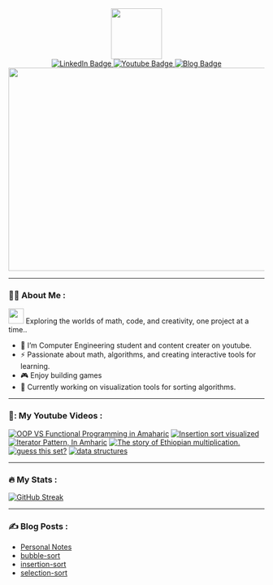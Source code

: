 <div id="header" align="center">
  <img src="https://i.giphy.com/media/v1.Y2lkPTc5MGI3NjExMThjdXB1MXJ5M2hxZHA4aHpyaHFsdGw4YXF4Nm81MmZhcW9tYWFzdyZlcD12MV9pbnRlcm5hbF9naWZfYnlfaWQmY3Q9cw/QX7nMrAHVN0FFD7EtK/giphy.gif" width="100"/>
   <div id="badges">
     <a href="https://linkedin.com/in/fit-s-u-m">
       <img src="https://img.shields.io/badge/LinkedIn-blue?style=for-the-badge&logo=linkedin&logoColor=white" alt="LinkedIn Badge"/>
     </a>
     <a href="https://youtube.com/@Nehemiah-zm1ip">
       <img src="https://img.shields.io/badge/YouTube-red?style=for-the-badge&logo=youtube&logoColor=white" alt="Youtube Badge"/>
     </a>
<a href="https://fit-s-u-m.github.io">
  <img src="https://img.shields.io/badge/Blog-black?style=for-the-badge" alt="Blog Badge"/>
</a>
   </div>
   <div align="center">
  <img src="https://i.giphy.com/media/v1.Y2lkPTc5MGI3NjExcXd4aHRhZWlkYXZjNzd0cXU4dnl2bnZ1YXE0YWx2Mm5mZGZ6amlvZSZlcD12MV9pbnRlcm5hbF9naWZfYnlfaWQmY3Q9Zw/SWoSkN6DxTszqIKEqv/giphy.gif" width="700" height="400"/>
</div>
</div>

---


### :technologist: About Me :


<img src="https://media.giphy.com/media/WUlplcMpOCEmTGBtBW/giphy.gif" width="30"> Exploring the worlds of math, code, and creativity, one project at a time..

- :telescope: I’m Computer Engineering student and content creater on youtube.
- :zap: Passionate about math, algorithms, and creating interactive tools for learning.
- :video_game: Enjoy building games
- :seedling: Currently working on visualization tools for sorting algorithms.
  
---

### 🎥: My Youtube Videos :
<!-- BEGIN YOUTUBE-CARDS -->
[![OOP VS Functional Programming in Amaharic](https://ytcards.demolab.com/?id=8znC9EPbcUk&title=OOP+VS+Functional+Programming+in+Amaharic&lang=en&timestamp=1761159559&background_color=%230d1117&title_color=%23ffffff&stats_color=%23dedede&max_title_lines=1&width=250&border_radius=5 "OOP VS Functional Programming in Amaharic")](https://www.youtube.com/watch?v=8znC9EPbcUk)
[![Insertion sort visualized](https://ytcards.demolab.com/?id=UC406o5hHOU&title=Insertion+sort+visualized&lang=en&timestamp=1729311485&background_color=%230d1117&title_color=%23ffffff&stats_color=%23dedede&max_title_lines=1&width=250&border_radius=5 "Insertion sort visualized")](https://www.youtube.com/watch?v=UC406o5hHOU)
[![Iterator Pattern, In Amharic](https://ytcards.demolab.com/?id=USq1NnfhV2Y&title=Iterator+Pattern%2C+In+Amharic&lang=en&timestamp=1715626214&background_color=%230d1117&title_color=%23ffffff&stats_color=%23dedede&max_title_lines=1&width=250&border_radius=5 "Iterator Pattern, In Amharic")](https://www.youtube.com/watch?v=USq1NnfhV2Y)
[![The story of Ethiopian multiplication.](https://ytcards.demolab.com/?id=y5sdg_IRYqc&title=The+story+of+Ethiopian+multiplication.&lang=en&timestamp=1713141925&background_color=%230d1117&title_color=%23ffffff&stats_color=%23dedede&max_title_lines=1&width=250&border_radius=5 "The story of Ethiopian multiplication.")](https://www.youtube.com/watch?v=y5sdg_IRYqc)
[![guess this set?](https://ytcards.demolab.com/?id=8NvueNKbQiY&title=guess+this+set%3F&lang=en&timestamp=1712346194&background_color=%230d1117&title_color=%23ffffff&stats_color=%23dedede&max_title_lines=1&width=250&border_radius=5 "guess this set?")](https://www.youtube.com/watch?v=8NvueNKbQiY)
[![data structures](https://ytcards.demolab.com/?id=I6zMjpxpUXs&title=data+structures&lang=en&timestamp=1711109305&background_color=%230d1117&title_color=%23ffffff&stats_color=%23dedede&max_title_lines=1&width=250&border_radius=5 "data structures")](https://www.youtube.com/watch?v=I6zMjpxpUXs)
<!-- END YOUTUBE-CARDS -->

---

### :fire: My Stats :
[![GitHub Streak](https://github-readme-streak-stats.herokuapp.com?user=fit-s-u-m&theme=dayfox)](https://git.io/streak-stats)

---

### :writing_hand: Blog Posts :
<!-- BLOG-POST-LIST:START -->
- [Personal Notes](https://fit-s-u-m.github.io/)
- [bubble-sort](https://fit-s-u-m.github.io/Algorithms/bubble-sort)
- [insertion-sort](https://fit-s-u-m.github.io/Algorithms/insertion-sort)
- [selection-sort](https://fit-s-u-m.github.io/Algorithms/selection-sort)
<!-- BLOG-POST-LIST:END -->
